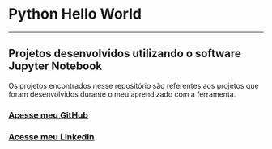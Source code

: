  # Python Hello World
***
## Projetos desenvolvidos utilizando o software Jupyter Notebook

Os projetos encontrados nesse repositório são referentes aos projetos que foram desenvolvidos durante o meu aprendizado com a ferramenta. 


### [Acesse meu GitHub](https://github.com/vithep)
### [Acesse meu Linkedln](https://www.linkedin.com/in/vithep)
